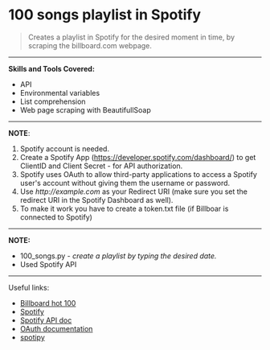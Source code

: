 # 100 songs playlist in Spotify

> Creates a playlist in Spotify for the desired moment in time, by scraping the billboard.com webpage.
---
**Skills and Tools Covered:**
- API
- Environmental variables
- List comprehension
- Web page scraping with BeautifullSoap
---
**NOTE**:  
 1. Spotify account is needed.  
 2. Create a Spotify App (https://developer.spotify.com/dashboard/) to get ClientID and Client Secret - for API authorization.  
 3. Spotify uses OAuth to allow third-party applications to access a Spotify user's account without giving them the username or password.  
 4. Use _http://example.com_ as your Redirect URI (make sure you set the redirect URI in the Spotify Dashboard as well).  
 5. To make it work you have to create a token.txt file (if Billboar is connected to Spotify)
---
**NOTE:**
* 100_songs.py - _create a playlist by typing the desired date._
* Used Spotify API
---
Useful links:  
- [Billboard hot 100](https://www.billboard.com/charts/hot-100/)
- [Spotify](https://open.spotify.com/)
- [Spotify API doc](https://developer.spotify.com/documentation/web-api)
- [OAuth documentation](https://spotipy.readthedocs.io/en/2.13.0/#spotipy.oauth2.SpotifyOAuth)
- [spotipy](https://spotipy.readthedocs.io/en/2.13.0/#)
